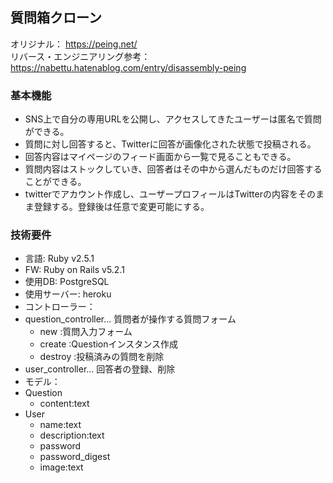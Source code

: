 ## 質問箱クローン 
オリジナル： https://peing.net/  
リバース・エンジニアリング参考：https://nabettu.hatenablog.com/entry/disassembly-peing

### 基本機能
- SNS上で自分の専用URLを公開し、アクセスしてきたユーザーは匿名で質問ができる。  
- 質問に対し回答すると、Twitterに回答が画像化された状態で投稿される。  
- 回答内容はマイページのフィード画面から一覧で見ることもできる。  
- 質問内容はストックしていき、回答者はその中から選んだものだけ回答することができる。
- twitterでアカウント作成し、ユーザープロフィールはTwitterの内容をそのまま登録する。登録後は任意で変更可能にする。

### 技術要件
- 言語:        Ruby v2.5.1
- FW:         Ruby on Rails v5.2.1
- 使用DB:      PostgreSQL
- 使用サーバー: heroku
- コントローラー：
 - question_controller... 質問者が操作する質問フォーム
    - new     :質問入力フォーム
    - create  :Questionインスタンス作成
    - destroy :投稿済みの質問を削除
 - user_controller... 回答者の登録、削除
- モデル：
 - Question
    - content:text
 - User
    - name:text
    - description:text
    - password
    - password_digest
    - image:text
